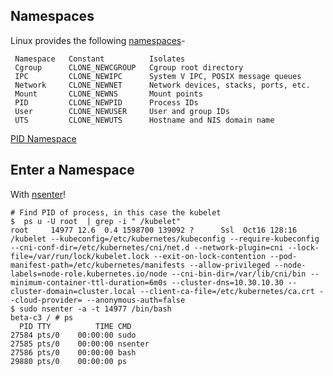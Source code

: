 ## Namespaces
Linux provides the following [namespaces](http://man7.org/linux/man-pages/man7/namespaces.7.html)-

     Namespace   Constant          Isolates
     Cgroup      CLONE_NEWCGROUP   Cgroup root directory
     IPC         CLONE_NEWIPC      System V IPC, POSIX message queues
     Network     CLONE_NEWNET      Network devices, stacks, ports, etc.
     Mount       CLONE_NEWNS       Mount points
     PID         CLONE_NEWPID      Process IDs
     User        CLONE_NEWUSER     User and group IDs
     UTS         CLONE_NEWUTS      Hostname and NIS domain name
       
[PID Namespace](http://man7.org/linux/man-pages/man7/pid_namespaces.7.html)

## Enter a Namespace

With [nsenter](http://man7.org/linux/man-pages/man1/nsenter.1.html)!
```
# Find PID of process, in this case the kubelet
$  ps u -U root  | grep -i " /kubelet"
root     14977 12.6  0.4 1598700 139092 ?      Ssl  Oct16 128:16 /kubelet --kubeconfig=/etc/kubernetes/kubeconfig --require-kubeconfig --cni-conf-dir=/etc/kubernetes/cni/net.d --network-plugin=cni --lock-file=/var/run/lock/kubelet.lock --exit-on-lock-contention --pod-manifest-path=/etc/kubernetes/manifests --allow-privileged --node-labels=node-role.kubernetes.io/node --cni-bin-dir=/var/lib/cni/bin --minimum-container-ttl-duration=6m0s --cluster-dns=10.30.10.30 --cluster-domain=cluster.local --client-ca-file=/etc/kubernetes/ca.crt --cloud-provider= --anonymous-auth=false
$ sudo nsenter -a -t 14977 /bin/bash
beta-c3 / # ps
  PID TTY          TIME CMD
27584 pts/0    00:00:00 sudo
27585 pts/0    00:00:00 nsenter
27586 pts/0    00:00:00 bash
29880 pts/0    00:00:00 ps

```
